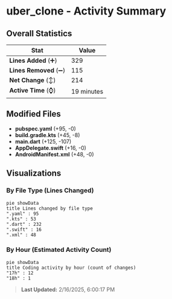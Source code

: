 # uber_clone - Activity Summary 

## Overall Statistics

| Stat                   | Value                                                             |
| ---------------------- | ----------------------------------------------------------------- |
| **Lines Added** (➕)   | 329                                          |
| **Lines Removed** (➖) | 115                                        |
| **Net Change** (↕)    | 214                |
| **Active Time** (⌚)   | 19 minutes |


## Modified Files
- **pubspec.yaml** (+95, -0)
- **build.gradle.kts** (+45, -8)
- **main.dart** (+125, -107)
- **AppDelegate.swift** (+16, -0)
- **AndroidManifest.xml** (+48, -0)

## Visualizations

### By File Type (Lines Changed)

```mermaid
pie showData
title Lines changed by file type
".yaml" : 95
".kts" : 53
".dart" : 232
".swift" : 16
".xml" : 48
```

### By Hour (Estimated Activity Count)

```mermaid
pie showData
title Coding activity by hour (count of changes)
"17h" : 12
"18h" : 1
```


> **Last Updated:** 2/16/2025, 6:00:17 PM